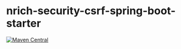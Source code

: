 # nrich-security-csrf-spring-boot-starter

[![Maven Central](https://maven-badges.herokuapp.com/maven-central/net.croz.nrich/nrich-security-csrf-spring-boot-starter/badge.svg?color=blue)](https://maven-badges.herokuapp.com/maven-central/net.croz.nrich/nrich-security-csrf-spring-boot-starter)
